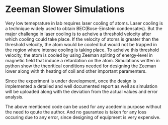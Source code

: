 # Zeeman Slower Simulations
Very low temeprature in lab requires laser cooling of atoms. Laser cooling is a technique widely used to obtain BEC(Bose-Einstein condensates). But the major challenge in laser cooling is to acheive a threshold velocity after which cooling could take place. If the velocity of atoms is greater than the threshold velocity, the atom would be cooled but would not be trapped in the region where intense cooling is taking place. To acheive this threshold velocity, the atom is cooled by using Zeeman spliting of energy-level in magnetic field that induce a retardation on the atom. Simulations written in python show the theoritical conditions needed for designing the Zeeman lower along with th heating of coil and other important paramenters. 

Since the experiment is under development, once the design is implemented a detailed and well documented report as well as simulation will be uploaded along with the deviation from the actual values and error analysis. 

The above mentioned code can be used for any acedemic purpose without the need to qoute the author. And no gaurantee is taken for any loss occuring due to any error, since designing of equipment is very expensive.
